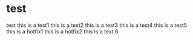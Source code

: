 # test
test
this is a test1
this is a test2
this is a test3
this is a test4
this is a test5
this is a hotfix1
this is a hotfix2
this is a text 6
